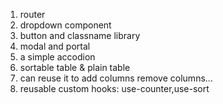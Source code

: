 1. router
2. dropdown component
3. button and classname library
4. modal and portal
5. a simple accodion
6. sortable table & plain table
7. can reuse it to add columns remove columns...
8. reusable custom hooks: use-counter,use-sort